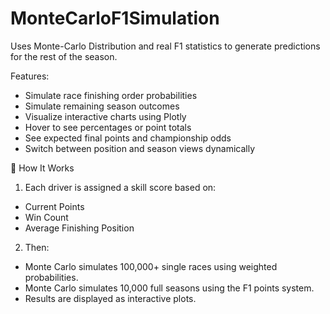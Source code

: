 # MonteCarloF1Simulation
Uses Monte-Carlo Distribution and real F1 statistics to generate predictions for the rest of the season.

Features:
- Simulate race finishing order probabilities
- Simulate remaining season outcomes
- Visualize interactive charts using Plotly
- Hover to see percentages or point totals
- See expected final points and championship odds
- Switch between position and season views dynamically


🧠 How It Works
1. Each driver is assigned a skill score based on:
  - Current Points
  - Win Count
- Average Finishing Position
2. Then:
- Monte Carlo simulates 100,000+ single races using weighted probabilities.
- Monte Carlo simulates 10,000 full seasons using the F1 points system.
- Results are displayed as interactive plots.

